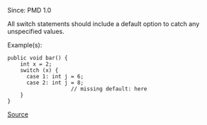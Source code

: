 Since: PMD 1.0

All switch statements should include a default option to catch any unspecified values.

Example(s):
```
public void bar() {
    int x = 2;
    switch (x) {
      case 1: int j = 6;
      case 2: int j = 8;
      				// missing default: here
    }
}
```

[Source](https://pmd.github.io/pmd-5.5.4/pmd-java/rules/java/design.html#SwitchStmtsShouldHaveDefault)
